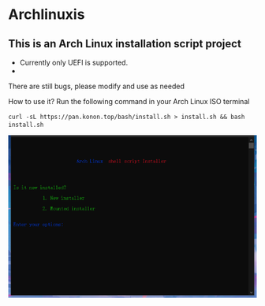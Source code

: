 # Archlinuxis
**This is an Arch Linux installation script project**
- 
- Currently only UEFI is supported.
- 
There are still bugs, please modify and use as needed

How to use it? Run the following command in your Arch Linux ISO terminal
``` shell
curl -sL https://pan.konon.top/bash/install.sh > install.sh && bash install.sh
```

![Test image](./image/tmp.png)
